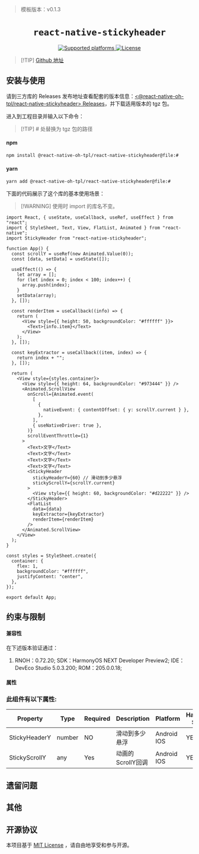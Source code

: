 <!-- {% raw %} -->
> 模板版本：v0.1.3

<p align="center">
  <h1 align="center"> <code>react-native-stickyheader</code> </h1>
</p>
<p align="center">
    <a href="https://github.com/react-native-oh-library/react-native-stickyheader">
        <img src="https://img.shields.io/badge/platforms-android%20|%20ios%20|%20harmony%20-lightgrey.svg" alt="Supported platforms" />
    </a>
    <a href="https://github.com/react-native-oh-library/react-native-stickyheader/tree/sig/LICENSE">
        <img src="https://img.shields.io/badge/license-MIT-green.svg" alt="License" />
        <!-- <img src="https://img.shields.io/badge/license-Apache-blue.svg" alt="License" /> -->
    </a>
</p>

> [!TIP] [Github 地址](https://github.com/react-native-oh-library/react-native-stickyheader/tree/sig)

## 安装与使用

请到三方库的 Releases 发布地址查看配套的版本信息：[<@react-native-oh-tpl/react-native-stickyheader> Releases](https://github.com/react-native-oh-library/react-native-stickyheader/releases)，并下载适用版本的 tgz 包。

进入到工程目录并输入以下命令：

> [!TIP] # 处替换为 tgz 包的路径

<!-- tabs:start -->

#### **npm**

```bash
npm install @react-native-oh-tpl/react-native-stickyheader@file:#
```

#### **yarn**

```bash
yarn add @react-native-oh-tpl/react-native-stickyheader@file:#
```

<!-- tabs:end -->

下面的代码展示了这个库的基本使用场景：

> [!WARNING] 使用时 import 的库名不变。

```tsx
import React, { useState, useCallback, useRef, useEffect } from "react";
import { StyleSheet, Text, View, FlatList, Animated } from "react-native";
import StickyHeader from "react-native-stickyheader";

function App() {
  const scrollY = useRef(new Animated.Value(0));
  const [data, setData] = useState([]);

  useEffect(() => {
    let array = [];
    for (let index = 0; index < 100; index++) {
      array.push(index);
    }
    setData(array);
  }, []);

  const renderItem = useCallback((info) => {
    return (
      <View style={{ height: 50, backgroundColor: "#ffffff" }}>
        <Text>{info.item}</Text>
      </View>
    );
  }, []);

  const keyExtractor = useCallback((item, index) => {
    return index + "";
  }, []);

  return (
    <View style={styles.container}>
      <View style={{ height: 64, backgroundColor: "#973444" }} />
      <Animated.ScrollView
        onScroll={Animated.event(
          [
            {
              nativeEvent: { contentOffset: { y: scrollY.current } },
            },
          ],
          { useNativeDriver: true },
        )}
        scrollEventThrottle={1}
      >
        <Text>文字</Text>
        <Text>文字</Text>
        <Text>文字</Text>
        <Text>文字</Text>
        <StickyHeader
          stickyHeaderY={60} // 滑动到多少悬浮
          stickyScrollY={scrollY.current}
        >
          <View style={{ height: 60, backgroundColor: "#d22222" }} />
        </StickyHeader>
        <FlatList
          data={data}
          keyExtractor={keyExtractor}
          renderItem={renderItem}
        />
      </Animated.ScrollView>
    </View>
  );
}

const styles = StyleSheet.create({
  container: {
    flex: 1,
    backgroundColor: "#ffffff",
    justifyContent: "center",
  },
});

export default App;
```

## 约束与限制

#### 兼容性

在下述版本验证通过：

1. RNOH：0.72.20; SDK：HarmonyOS NEXT Developer Preview2; IDE：DevEco Studio 5.0.3.200; ROM：205.0.0.18;

#### 属性

### 此组件有以下属性:

| Property      | Type   | Required | Description       | Platform         | HarmonyOS <br/>Support |
| ------------- | ------ | -------- | ----------------- | ---------------- | ---------------------- |
| StickyHeaderY | number | NO       | 滑动到多少悬浮    | Android <br/>IOS | YES                    |
| StickyScrollY | any    | Yes      | 动画的ScrollY回调 | Android <br/>IOS | YES                    |

## 遗留问题

## 其他

## 开源协议

本项目基于 [MIT License](https://github.com/react-native-oh-library/react-native-stickyheader/blob/sig/LICENSE) ，请自由地享受和参与开源。

<!-- {% endraw %} -->